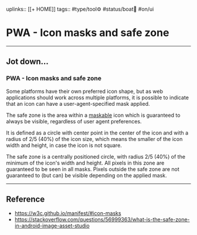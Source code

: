 uplinks:: [[+ HOME]]
tags:: #type/tool⚙️  #status/boat🚤 #on/ui 

# PWA - Icon masks and safe zone
---
## Jot down...
### PWA - Icon masks and safe zone
Some platforms have their own preferred icon shape, but as web applications should work across multiple platforms, it is possible to indicate that an icon can have a user-agent-specified mask applied.

The safe zone is the area within a [maskable](https://w3c.github.io/manifest/#dfn-maskable) icon which is guaranteed to always be visible, regardless of user agent preferences.

It is defined as a circle with center point in the center of the icon and with a radius of 2/5 (40%) of the icon size, which means the smaller of the icon width and height, in case the icon is not square.

The safe zone is a centrally positioned circle, with radius 2/5 (40%) of the minimum of the icon's width and height. All pixels in this zone are guaranteed to be seen in all masks. Pixels outside the safe zone are not guaranteed to (but can) be visible depending on the applied mask.

---
## Reference
- https://w3c.github.io/manifest/#icon-masks
- https://stackoverflow.com/questions/56999363/what-is-the-safe-zone-in-android-image-asset-studio